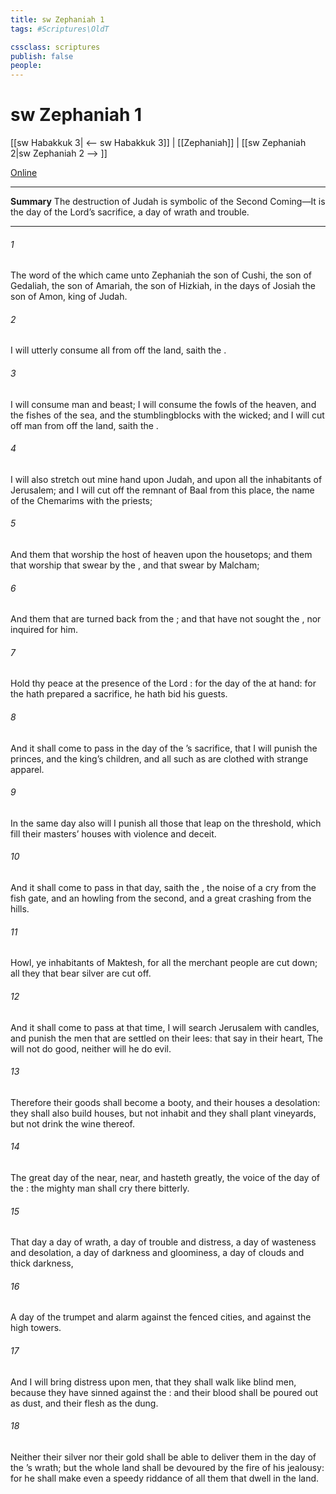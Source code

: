 ```yaml
---
title: sw Zephaniah 1
tags: #Scriptures\OldT

cssclass: scriptures
publish: false
people:
---
```


# sw Zephaniah 1
[[sw Habakkuk 3| <-- sw Habakkuk 3]] | [[Zephaniah]] | [[sw Zephaniah 2|sw Zephaniah 2 --> ]]

[Online](https://churchofjesuschrist.org/study/scriptures/ot/zeph/1?lang=eng)

---
__Summary__
The destruction of Judah is symbolic of the Second Coming—It is the day of the Lord’s sacrifice, a day of wrath and trouble.

---
###### 1 
The word of the  which came unto Zephaniah the son of Cushi, the son of Gedaliah, the son of Amariah, the son of Hizkiah, in the days of Josiah the son of Amon, king of Judah.

###### 2 
I will utterly consume all  from off the land, saith the .

###### 3 
I will consume man and beast; I will consume the fowls of the heaven, and the fishes of the sea, and the stumblingblocks with the wicked; and I will cut off man from off the land, saith the .

###### 4 
I will also stretch out mine hand upon Judah, and upon all the inhabitants of Jerusalem; and I will cut off the remnant of Baal from this place,  the name of the Chemarims with the priests;

###### 5 
And them that worship the host of heaven upon the housetops; and them that worship  that swear by the , and that swear by Malcham;

###### 6 
And them that are turned back from the ; and  that have not sought the , nor inquired for him.

###### 7 
Hold thy peace at the presence of the Lord : for the day of the   at hand: for the  hath prepared a sacrifice, he hath bid his guests.

###### 8 
And it shall come to pass in the day of the ’s sacrifice, that I will punish the princes, and the king’s children, and all such as are clothed with strange apparel.

###### 9 
In the same day also will I punish all those that leap on the threshold, which fill their masters’ houses with violence and deceit.

###### 10 
And it shall come to pass in that day, saith the ,  the noise of a cry from the fish gate, and an howling from the second, and a great crashing from the hills.

###### 11 
Howl, ye inhabitants of Maktesh, for all the merchant people are cut down; all they that bear silver are cut off.

###### 12 
And it shall come to pass at that time,  I will search Jerusalem with candles, and punish the men that are settled on their lees: that say in their heart, The  will not do good, neither will he do evil.

###### 13 
Therefore their goods shall become a booty, and their houses a desolation: they shall also build houses, but not inhabit  and they shall plant vineyards, but not drink the wine thereof.

###### 14 
The great day of the   near,  near, and hasteth greatly,  the voice of the day of the : the mighty man shall cry there bitterly.

###### 15 
That day  a day of wrath, a day of trouble and distress, a day of wasteness and desolation, a day of darkness and gloominess, a day of clouds and thick darkness,

###### 16 
A day of the trumpet and alarm against the fenced cities, and against the high towers.

###### 17 
And I will bring distress upon men, that they shall walk like blind men, because they have sinned against the : and their blood shall be poured out as dust, and their flesh as the dung.

###### 18 
Neither their silver nor their gold shall be able to deliver them in the day of the ’s wrath; but the whole land shall be devoured by the fire of his jealousy: for he shall make even a speedy riddance of all them that dwell in the land.

